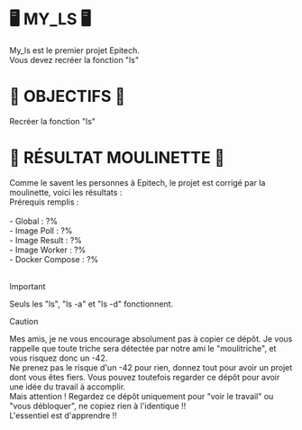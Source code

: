 <H1>🖥️ MY_LS 🖥️</H1>
My_ls est le premier projet Epitech. <br>
Vous devez recréer la fonction "ls" <br>

<H1>🎯 OBJECTIFS 🎯</H1>
Recréer la fonction "ls" <br>

<H1>🤖 RÉSULTAT MOULINETTE 🤖</H1>
Comme le savent les personnes à Epitech, le projet est corrigé par la moulinette, voici les résultats : <br>
Prérequis remplis : 
<br><br>
- Global : ?% <br>
- Image Poll : ?% <br>
- Image Result : ?% <br>
- Image Worker : ?% <br>
- Docker Compose : ?% <br>
<br>

>[!IMPORTANT]
> Seuls les "ls", "ls -a" et "ls -d" fonctionnent.

> [!CAUTION]  
> Mes amis, je ne vous encourage absolument pas à copier ce dépôt. Je vous rappelle que toute triche sera détectée par notre ami le "moulitriche", et vous risquez donc un -42. <br>
Ne prenez pas le risque d'un -42 pour rien, donnez tout pour avoir un projet dont vous êtes fiers. Vous pouvez toutefois regarder ce dépôt pour avoir une idée du travail à accomplir. <br>
Mais attention ! Regardez ce dépôt uniquement pour "voir le travail" ou "vous débloquer", ne copiez rien à l'identique !! <br>
L'essentiel est d'apprendre !! <br>

